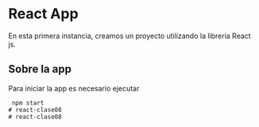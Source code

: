 #  React App

En esta primera instancia, creamos un proyecto utilizando la libreria React js.

## Sobre la app

Para iniciar la app es necesario ejecutar

```
 npm start
# react-clase08
# react-clase08
